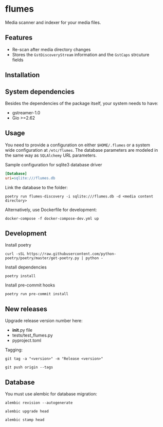 # flumes
Media scanner and indexer for your media files.

## Features
* Re-scan after media directory changes
* Stores the `GstDiscoveryStream` information and the `GstCaps` strcuture fields

## Installation

## System dependencies
Besides the dependencies of the package itself, your system needs to have:
* gstreamer-1.0
* Gio >=2.62

## Usage
You need to provide a configuration on either `$HOME/.flumes` or a system wide configuration at `/etc/flumes`. The database parameters are modeled in the same way as `SQLAlchemy` URL parameters.

Sample configuration for sqlite3 database driver
```ini
[Database]
uri=sqlite:///flumes.db
```

Link the database to the folder:
```
poetry run flumes-discovery -i sqlite:///flumes.db -d <media content directory>  
```

Alternatively, use Dockerfile for development:
```
docker-compose -f docker-compose-dev.yml up
```

## Development
Install poetry
```
curl -sSL https://raw.githubusercontent.com/python-poetry/poetry/master/get-poetry.py | python -
```
Install dependencies
```
poetry install
```
Install pre-commit hooks
```
poetry run pre-commit install
```

## New releases
Upgrade release version number here:
* __init__.py file
* tests/test_flumes.py
* pyproject.toml

Tagging:
```
git tag -a "<version>" -m "Release <version>"
```
```
git push origin --tags
```

## Database
You must use alembic for database migration:
```
alembic revision --autogenerate
```
```
alembic upgrade head
```
```
alembic stamp head
```
